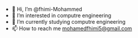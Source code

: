 - 👋 Hi, I’m @fhimi-Mohammed
- 👀 I’m interested in computre engineering 
- 🌱 I’m currently studying computre engineering 
- 📫 How to reach me mohamedfhimi5@gmail.com
